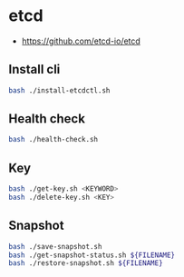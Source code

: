 # etcd

- https://github.com/etcd-io/etcd

## Install cli

```bash
bash ./install-etcdctl.sh
```

## Health check

```bash
bash ./health-check.sh
```

## Key

```bash
bash ./get-key.sh <KEYWORD>
bash ./delete-key.sh <KEY>
```

## Snapshot

```bash
bash ./save-snapshot.sh
bash ./get-snapshot-status.sh ${FILENAME}
bash ./restore-snapshot.sh ${FILENAME}
```
